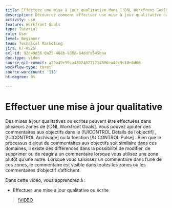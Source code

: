 ```yaml
---
title: Effectuez une mise à jour qualitative dans [!DNL Workfront Goals]
description: Découvrez comment effectuer une mise à jour qualitative ou écrite dans les [!DNL Goals].
activity: use
feature: Workfront Goals
type: Tutorial
role: User
level: Beginner
team: Technical Marketing
jira: KT-8925
exl-id: 92d40d56-0a25-488b-9308-64ddfe545baa
doc-type: video
source-git-commit: a25a49e59ca483246271214886ea4dc9c10e8d66
workflow-type: tm+mt
source-wordcount: '118'
ht-degree: 0%

---
```


# Effectuer une mise à jour qualitative

Des mises à jour qualitatives ou écrites peuvent être effectuées dans plusieurs zones de [!DNL Workfront Goals]. Vous pouvez ajouter des commentaires aux objectifs dans le [!UICONTROL Détails de l’objectif] , [!UICONTROL Archivage] ou la fonction [!UICONTROL Pulse] . Bien que le processus d’ajout de commentaires aux objectifs soit similaire dans ces domaines, il existe des différences dans la possibilité de modifier, de supprimer ou de réagir à un commentaire lorsque vous utilisez une zone plutôt qu’une autre. Lorsque vous saisissez un commentaire dans l’une de ces zones, le commentaire est visible dans toutes les zones où les commentaires d’objectif s’affichent.

Dans cette vidéo, vous apprendrez à :

* Effectuer une mise à jour qualitative ou écrite

>[!VIDEO](https://video.tv.adobe.com/v/335197/?quality=12&learn=on)
